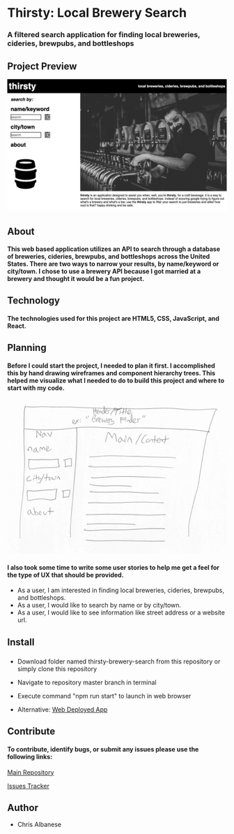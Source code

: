 # Thirsty: Local Brewery Search

### A filtered search application for finding local breweries, cideries, brewpubs, and bottleshops

## Project Preview

![Image of Project Preview](/public/images/preview.png)

## About

#### This web based application utilizes an API to search through a database of breweries, cideries, brewpubs, and bottleshops across the United States. There are two ways to narrow your results, by name/keyword or city/town. I chose to use a brewery API because I got married at a brewery and thought it would be a fun project.

## Technology

#### The technologies used for this project are HTML5, CSS, JavaScript, and React.

## Planning

#### Before I could start the project, I needed to plan it first. I accomplished this by hand drawing wireframes and component hierarchy trees. This helped me visualize what I needed to do to build this project and where to start with my code.

![Image of Project Wireframe](/planning/wireframe.jpeg)

#### I also took some time to write some user stories to help me get a feel for the type of UX that should be provided.

- As a user, I am interested in finding local breweries, cideries, brewpubs, and bottleshops.
- As a user, I would like to search by name or by city/town.
- As a user, I would like to see information like street address or a website url.

## Install

#####

- Download folder named thirsty-brewery-search from this repository or simply clone this repository

- Navigate to repository master branch in terminal

- Execute command "npm run start" to launch in web browser

- Alternative: [Web Deployed App](https://thirsty-brewery-search.herokuapp.com/)

## Contribute

#### To contribute, identify bugs, or submit any issues please use the following links:

[Main Repository](https://github.com/cwalbanese/thirsty-brewery-search)

[Issues Tracker](https://github.com/cwalbanese/thirsty-brewery-search/issues)

## Author

- Chris Albanese
